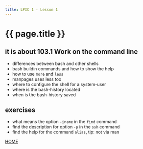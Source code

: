 ```yaml
---
title: LPIC 1 - Lesson 1
---
```


# {{ page.title }}

## it is about 103.1 Work on the command line

- differences between bash and other shells
- bash buildin commands and how to show the help
- how to use `more` and `less`
- manpages uses less too
- where to configure the shell for a system-user
- where is the bash-history located
- when is the bash-history saved

## exercises

- what means the option `-iname` in the `find` command
- find the description for option `-p` in the `ssh` command
- find the help for the command `alias`, tip: not via man 

[HOME](./)